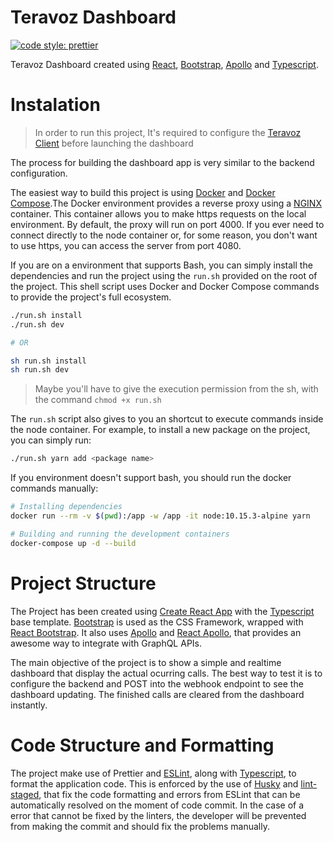 # Teravoz Dashboard

[![code style: prettier](https://img.shields.io/badge/code_style-prettier-ff69b4.svg?style=flat-square)](https://github.com/prettier/prettier)

Teravoz Dashboard created using [React](https://reactjs.org/), [Bootstrap](https://getbootstrap.com/), [Apollo](https://www.apollographql.com/) and [Typescript](https://www.typescriptlang.org/).

# Instalation

> In order to run this project, It's required to configure the [Teravoz Client](https://github.com/LucasFrezarini/teravoz-dashboard) before launching the dashboard

The process for building the dashboard app is very similar to the backend configuration.

The easiest way to build this project is using [Docker](https://docs.docker.com/install/) and [Docker Compose](https://docs.docker.com/compose/install/).The Docker environment provides a reverse proxy using a [NGINX](https://www.nginx.com/) container. This container allows you to make https requests on the local environment. By default, the proxy will run on port 4000. If you ever need to connect directly to the node container or, for some reason, you don't want to use https, you can access the server from port 4080.

If you are on a environment that supports Bash, you can simply install the dependencies and run the project using the `run.sh` provided on the root of the project. This shell script uses Docker and Docker Compose commands to provide the project's full ecosystem.

```bash
./run.sh install
./run.sh dev

# OR

sh run.sh install
sh run.sh dev
```

> Maybe you'll have to give the execution permission from the sh, with the command `chmod +x run.sh`

The `run.sh` script also gives to you an shortcut to execute commands inside the node container. For example, to install a new package on the project, you can simply run:

```bash
./run.sh yarn add <package name>
```

If you environment doesn't support bash, you should run the docker commands manually:

```bash
# Installing dependencies
docker run --rm -v $(pwd):/app -w /app -it node:10.15.3-alpine yarn

# Building and running the development containers
docker-compose up -d --build

```

# Project Structure

The Project has been created using [Create React App](https://facebook.github.io/create-react-app/) with the [Typescript](https://www.typescriptlang.org/) base template. [Bootstrap](https://getbootstrap.com/) is used as the CSS Framework, wrapped with [React Bootstrap](https://react-bootstrap.github.io/). It also uses [Apollo](https://www.apollographql.com/) and [React Apollo](https://github.com/apollographql/react-apollo), that provides an awesome way to integrate with GraphQL APIs.

The main objective of the project is to show a simple and realtime dashboard that display the actual ocurring calls. The best way to test it is to configure the backend and POST into the webhook endpoint to see the dashboard updating. The finished calls are cleared from the dashboard instantly.

# Code Structure and Formatting

The project make use of Prettier and [ESLint](https://eslint.org/), along with [Typescript](https://www.typescriptlang.org/), to format the application code. This is enforced by the use of [Husky](https://github.com/typicode/husky) and [lint-staged](https://github.com/okonet/lint-staged), that fix the code formatting and errors from ESLint that can be automatically resolved on the moment of code commit. In the case of a error that cannot be fixed by the linters, the developer will be prevented from making the commit and should fix the problems manually.
